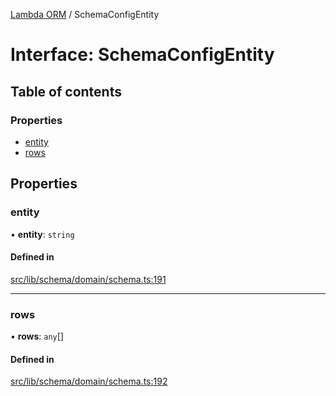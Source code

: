 [Lambda ORM](../README.md) / SchemaConfigEntity

# Interface: SchemaConfigEntity

## Table of contents

### Properties

- [entity](SchemaConfigEntity.md#entity)
- [rows](SchemaConfigEntity.md#rows)

## Properties

### entity

• **entity**: `string`

#### Defined in

[src/lib/schema/domain/schema.ts:191](https://github.com/FlavioLionelRita/lambdaorm/blob/35522f75/src/lib/schema/domain/schema.ts#L191)

___

### rows

• **rows**: `any`[]

#### Defined in

[src/lib/schema/domain/schema.ts:192](https://github.com/FlavioLionelRita/lambdaorm/blob/35522f75/src/lib/schema/domain/schema.ts#L192)
